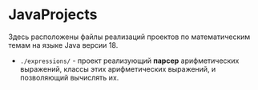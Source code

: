 # JavaProjects

Здесь расположены файлы реализаций проектов по математическим темам на языке Java версии 18.

* `./expressions/` - проект реализующий **парсер** арифметических выражений, классы этих арифметических выражений, и позволяющий вычислять их.